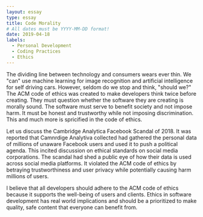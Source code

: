 ```yaml
---
layout: essay
type: essay
title: Code Morality
# All dates must be YYYY-MM-DD format!
date: 2019-04-18
labels:
  - Personal Development
  - Coding Practices
  - Ethics
---
```

 
The dividing line between technology and consumers wears ever thin. We "can" use machine learning for image recognition and artificial intelligence for self driving cars. However, seldom do we stop and think, "should we?" The ACM code of ethics was created to make developers think twice before creating. They must question whether the software they are creating is morally sound. The software must serve to benefit society and not impose harm. It must be honest and trustworthy while not imposing discrimination. This and much more is spricified in the code of ethics. 

Let us discuss the Cambridge Analytica Facebook Scandal of 2018. It was reported that Camnrdige Analytiva collected had gathered the personal data of millions of unaware Facebook users and used it to push a political agenda. This incited discussion on ethical standards on social media corporations. The scandal had shed a public eye of how their data is used across social media platforms. It violated the ACM code of ethics by betraying trustworthiness and user privacy while potentially causing harm millions of users. 

I believe that all developers should adhere to the ACM code of ethics because it supports the well-being of users and clients. Ethics in software development has real world implications and should be a prioritized to make quality, safe content that everyone can benefit from.
